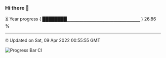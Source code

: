 ### Hi there 👋

⏳ Year progress { ████████▁▁▁▁▁▁▁▁▁▁▁▁▁▁▁▁▁▁▁▁▁▁ } 26.86 %

---

⏰ Updated on Sat, 09 Apr 2022 00:55:55 GMT

![Progress Bar CI](https://github.com/liununu/liununu/workflows/Progress%20Bar%20CI/badge.svg)
